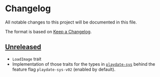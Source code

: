 # Changelog

All notable changes to this project will be documented in this file.

The format is based on [Keep a Changelog](https://keepachangelog.com/en/1.0.0/).


## [Unreleased]

* `LoadImage` trait
* Implementation of those traits for the types in [`playdate-sys`](https://docs.rs/playdate-sys/0.2) behind the feature
flag `playdate-sys-v02` (enabled by default).


[Unreleased]: https://github.com/jcornaz/beancount_parser_2/compare/...HEAD
